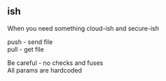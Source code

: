 ## ish

When you need something cloud-ish and secure-ish

push - send file  
pull - get file

Be careful - no checks and fuses  
All params are hardcoded

